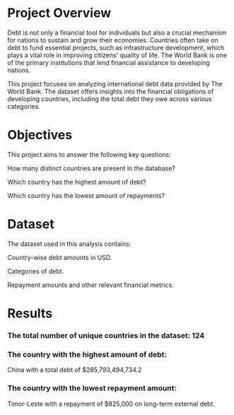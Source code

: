 # Project Overview

Debt is not only a financial tool for individuals but also a crucial mechanism for nations to sustain and grow their economies. Countries often take on debt to fund essential projects, such as infrastructure development, which plays a vital role in improving citizens' quality of life. The World Bank is one of the primary institutions that lend financial assistance to developing nations.

This project focuses on analyzing international debt data provided by The World Bank. The dataset offers insights into the financial obligations of developing countries, including the total debt they owe across various categories.

# Objectives

This project aims to answer the following key questions:

How many distinct countries are present in the database?

Which country has the highest amount of debt?

Which country has the lowest amount of repayments?

# Dataset

The dataset used in this analysis contains:

Country-wise debt amounts in USD.

Categories of debt.

Repayment amounts and other relevant financial metrics.

# Results

### The total number of unique countries in the dataset: 124

### The country with the highest amount of debt:

China with a total debt of $285,793,494,734.2

### The country with the lowest repayment amount:

Timor-Leste with a repayment of $825,000 on long-term external debt.
